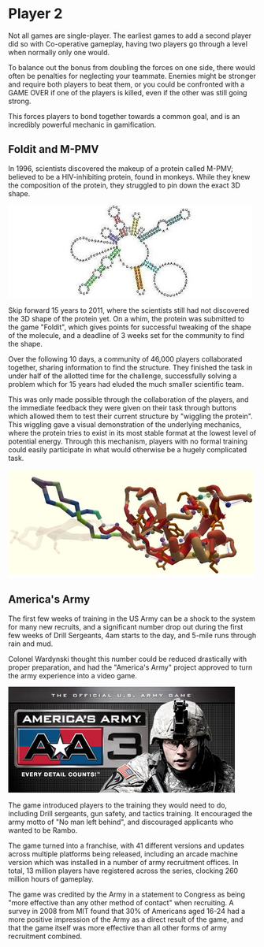 # Player 2

Not all games are single-player. The earliest games to add a second player did so with Co-operative gameplay, having two players go through a level when normally only one would.

To balance out the bonus from doubling the forces on one side, there would often be penalties for neglecting your teammate. Enemies might be stronger and require both players to beat them, or you could be confronted with a GAME OVER if one of the players is killed, even if the other was still going strong.

This forces players to bond together towards a common goal, and is an incredibly powerful mechanic in gamification.

## Foldit and M-PMV

In 1996, scientists discovered the makeup of a protein called M-PMV; believed to be a HIV-inhibiting protein, found in monkeys. While they knew the composition of the protein, they struggled to pin down the exact 3D shape.

![M-PMV](../images/M-PMV.jpg)

Skip forward 15 years to 2011, where the scientists still had not discovered the 3D shape of the protein yet. On a whim, the protein was submitted to the game "Foldit", which gives points for successful tweaking of the shape of the molecule, and a deadline of 3 weeks set for the community to find the shape.

Over the following 10 days, a community of 46,000 players collaborated together, sharing information to find the structure. They finished the task in under half of the allotted time for the challenge, successfully solving a problem which for 15 years had eluded the much smaller scientific team.

This was only made possible through the collaboration of the players, and the immediate feedback they were given on their task through buttons which allowed them to test their current structure by "wiggling the protein". This wiggling gave a visual demonstration of the underlying mechanics, where the protein tries to exist in its most stable format at the lowest level of potential energy. Through this mechanism, players with no formal training could easily participate in what would otherwise be a hugely complicated task.

![The final 3D structure of M-PMV](../images/Foldit_M-PMV.png)

## America's Army

The first few weeks of training in the US Army can be a shock to the system for many new recruits, and a significant number drop out during the first few weeks of Drill Sergeants, 4am starts to the day, and 5-mile runs through rain and mud.

Colonel Wardynski thought this number could be reduced drastically with proper preparation, and had the "America's Army" project approved to turn the army experience into a video game.

![America's Army](../images/AmericasArmy.jpg)

The game introduced players to the training they would need to do, including Drill sergeants, gun safety, and tactics training. It encouraged the army motto of "No man left behind", and discouraged applicants who wanted to be Rambo.

The game turned into a franchise, with 41 different versions and updates across multiple platforms being released, including an arcade machine version which was installed in a number of army recruitment offices. In total, 13 million players have registered across the series, clocking 260 million hours of gameplay.

The game was credited by the Army in a statement to Congress as being "more effective than any other method of contact" when recruiting. A survey in 2008 from MIT found that 30% of Americans aged 16-24 had a more positive impression of the Army as a direct result of the game, and that the game itself was more effective than all other forms of army recruitment combined.
